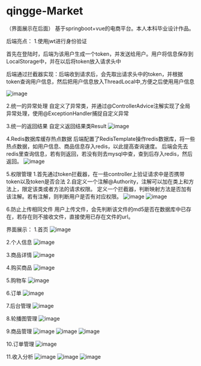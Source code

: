 # qingge-Market
（界面展示在后面）
基于springboot+vue的电商平台。本人本科毕业设计作品。

后端亮点：
1.使用jwt进行身份验证

 首先在登陆时，后端为该用户生成一个token，并发送给用户。用户将信息保存到LocalStorage中，并在以后将token放入请求头中
 
 后端通过拦截器实现：后端收到请求后，会先取出请求头中的token，并根据token查询用户信息，然后把用户信息放入ThreadLocal中,方便之后使用用户信息
 
 ![image](https://user-images.githubusercontent.com/78432919/221390051-ca585c04-8f8e-406e-b375-91b0d1a20962.png)
 
2.统一的异常处理
  自定义了异常类，并通过@ControllerAdvice注解实现了全局异常处理，使用@ExceptionHandler捕捉自定义异常
  
3.统一的返回结果
  自定义返回结果类Result
  ![image](https://user-images.githubusercontent.com/78432919/221390362-07a94cb1-66bc-4e23-aa19-132f406a6b17.png)
  
4.Redis数据库缓存热点数据
  后端配置了RedisTemplate操作redis数据库，将一些热点数据，如用户信息、商品信息存入redis，以此提高查询速度。
  后端会先去redis里查询信息，若有则返回，若没有则去mysql中查，查到后存入redis，然后返回。
  ![image](https://user-images.githubusercontent.com/78432919/221390504-1048eee4-43a0-4b69-80af-e20d6154e57b.png)
  
5.权限管理
  1.首先通过token拦截器，在一些controller上验证请求中是否携带token以及token是否合法
  2.自定义一个注解@Authority，注解可以加在类上和方法上，限定该类或者方法的请求权限。
    定义一个拦截器，判断映射方法是否加有该注解。若有注解，则判断用户是否有对应权限。
    ![image](https://user-images.githubusercontent.com/78432919/221390798-f2de7749-1e95-4be2-aecd-24e4ee3c2b71.png)
    ![image](https://user-images.githubusercontent.com/78432919/221390806-0a0755b2-fe24-4e67-816d-88fe52151d42.png)
    
6.防止上传相同文件
  用户上传文件，会先判断该文件的md5是否在数据库中已存在，若存在则不接收文件，直接使用已存在文件的url。

界面展示：
1.首页
![image](https://user-images.githubusercontent.com/78432919/221390920-fe30f39a-b4c6-4c55-827d-589f47e357ba.png)

2.个人信息
![image](https://user-images.githubusercontent.com/78432919/221390937-275cbb6d-2d42-40e0-874e-9665b6a8979e.png)

3.商品详情
![image](https://user-images.githubusercontent.com/78432919/221390949-7a792461-a00e-48ef-a7e9-4abeab4c1e72.png)

4.购买商品
![image](https://user-images.githubusercontent.com/78432919/221390965-8e854f5f-03bf-430b-b2c1-a004174f2c6e.png)

5.购物车
![image](https://user-images.githubusercontent.com/78432919/221390989-a381c231-d229-428b-b6ee-0fd60b7ce753.png)

6.订单
![image](https://user-images.githubusercontent.com/78432919/221391001-72759f7d-eb46-41f1-a349-f10d6247bebc.png)

7.后台管理
![image](https://user-images.githubusercontent.com/78432919/221391018-9f03293c-3b89-406a-8ac1-a0d8f3981faf.png)

8.轮播图管理
![image](https://user-images.githubusercontent.com/78432919/221391030-95052f52-943f-4feb-a17a-98ea6ce07264.png)

9.商品管理
![image](https://user-images.githubusercontent.com/78432919/221391038-9d4d9999-8f8e-4ffe-aec9-d9e2e129c206.png)
![image](https://user-images.githubusercontent.com/78432919/221391042-a29ad171-22ea-4174-9214-923056f9591b.png)
![image](https://user-images.githubusercontent.com/78432919/221391049-b459210a-60b8-4d9d-b596-b4a06a62e5d7.png)

10.订单管理
![image](https://user-images.githubusercontent.com/78432919/221391062-83e755ab-f5ca-4c8b-96a8-40b8556e2b56.png)

11.收入分析
![image](https://user-images.githubusercontent.com/78432919/221391070-be53a2a6-5aab-4231-b6a8-6c8169e2a4fc.png)
![image](https://user-images.githubusercontent.com/78432919/221391077-6258d5f9-efad-4a95-91f9-285ae0b4734a.png)
![image](https://user-images.githubusercontent.com/78432919/221391082-dcea278d-9389-428c-a319-92c2f7bcacf7.png)





